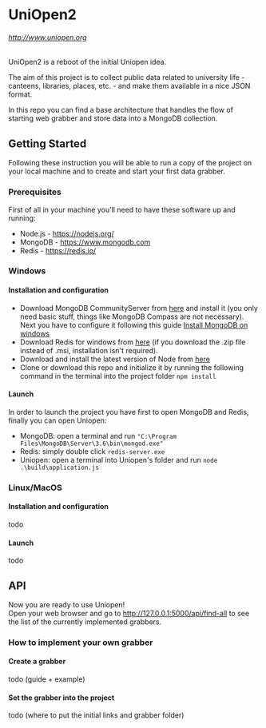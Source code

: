 UniOpen2
=======
###### http://www.uniopen.org

UniOpen2 is a reboot of the initial Uniopen idea.


The aim of this project is to collect public data related to university life - canteens, libraries, places, etc. - and make them available in a nice JSON format.

In this repo you can find a base architecture that handles the flow of starting web grabber and store data into a MongoDB collection.

## Getting Started

Following these instruction you will be able to run a copy of the project on your local machine and to create and start your first data grabber.

### Prerequisites

First of all in your machine you'll need to have these software up and running:
* Node.js - https://nodejs.org/
* MongoDB - https://www.mongodb.com
* Redis   - https://redis.io/


### Windows

#### Installation and configuration
* Download MongoDB CommunityServer from <a href="https://www.mongodb.com/download-center?jmp=tutorials&_ga=2.113936131.522114138.1515703783-502495108.1515280989#atlas">here<a> and install it (you only need basic stuff, things like MongoDB Compass are not necessary). Next you have to configure it following this guide <a href="https://docs.mongodb.com/tutorials/install-mongodb-on-windows/">Install MongoDB on windows<a>
* Download Redis for windows from <a href="github.com/MicrosoftArchive/redis">here<a> (if you download the .zip file instead of .msi, installation isn't required).
* Download and install the latest version of Node from <a href="https://nodejs.org/">here<a>
* Clone or download this repo and initialize it by running the following command in the terminal into the project folder ```npm install```
  
#### Launch
In order to launch the project you have first to open MongoDB and Redis, finally you can open Uniopen:
* MongoDB: open a terminal and run ```"C:\Program Files\MongoDB\Server\3.6\bin\mongod.exe"```
* Redis: simply double click ```redis-server.exe```
* Uniopen: open a terminal into Uniopen's folder and run ```node .\build\application.js```

### Linux/MacOS

#### Installation and configuration
todo

#### Launch
todo

## API
Now you are ready to use Uniopen!<br>
Open your web browser and go to http://127.0.0.1:5000/api/find-all to see the list of the currently implemented grabbers.

### How to implement your own grabber

#### Create a grabber
todo (guide + example)

#### Set the grabber into the project
todo (where to put the initial links and grabber folder)
